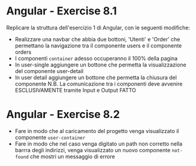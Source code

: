 # Angular - Exercise 8.1

Replicare la struttura dell'esercizio 1 di Angular, con le seguenti modifiche:


- Realizzare una navbar che abbia due bottoni, 'Utenti' e 'Order' che permettano la navigazione tra il componente users e il componente orders
- I componenti `container` adesso occuperanno il 100% della pagina
- In user-single aggiungere un bottone che permetta la visualizzazione del componente user-detail
- In user detail aggiungere un bottone che permetta la chiusura del componente
N.B. La comunicazione tra i componenti deve avvenire ESCLUSIVAMENTE tramite Input e Output
FATTO
# Angular - Exercise 8.2

- Fare in modo che al caricamento del progetto venga visualizzato il componente `user-container`
- Fare in modo che  nel caso venga digitato un path non corretto nella barrra degli indirizzi, venga visualizzato un nuovo componente `not-found` che mostri un messaggio di errore

